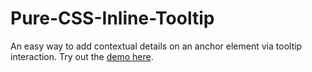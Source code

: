Pure-CSS-Inline-Tooltip
=======================

An easy way to add contextual details on an anchor element via tooltip interaction. Try out the [demo here](https://dl-web.dropbox.com/get/Public/github_projects/pure-css-inline-tooltip/inlinetooltip.html?w=AAAYXtukcUoSAVRasNEl8LMlkABs_95lV3LUHthEa0ZM-w).
